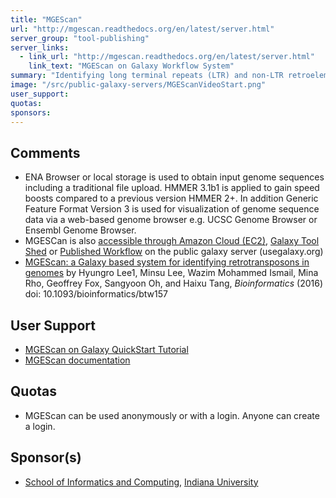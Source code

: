 ```yaml
---
title: "MGEScan"
url: "http://mgescan.readthedocs.org/en/latest/server.html"
server_group: "tool-publishing"
server_links: 
  - link_url: "http://mgescan.readthedocs.org/en/latest/server.html"
    link_text: "MGEScan on Galaxy Workflow System"
summary: "Identifying long terminal repeats (LTR) and non-LTR retroelements in eukaryotic genomic sequences. "
image: "/src/public-galaxy-servers/MGEScanVideoStart.png"
user_support: 
quotas: 
sponsors: 
---
```


## Comments

* ENA Browser or local storage is used to obtain input genome sequences including a traditional file upload. HMMER 3.1b1 is applied to gain speed boosts compared to a previous version HMMER 2+. In addition Generic Feature Format Version 3 is used for visualization of genome sequence data via a web-based genome browser e.g. UCSC Genome Browser or Ensembl Genome Browser.
* MGESCan is also [accessible through Amazon Cloud (EC2)](http://mgescan.readthedocs.org/en/latest/aws.html), [Galaxy Tool Shed](http://mgescan.readthedocs.org/en/latest/toolshed.html) or [Published Workflow](https://usegalaxy.org/u/hyungro-lee/w/retrotminer-imported-from-uploaded-file) on the public galaxy server (usegalaxy.org)
* [MGEScan: a Galaxy based system for identifying retrotransposons in genomes](http://bioinformatics.oxfordjournals.org/content/early/2016/04/07/bioinformatics.btw157) by Hyungro Lee1, Minsu Lee, Wazim Mohammed Ismail, Mina Rho, Geoffrey Fox, Sangyoon Oh, and Haixu Tang, *Bioinformatics* (2016) doi: 10.1093/bioinformatics/btw157

## User Support

* [MGEScan on Galaxy QuickStart Tutorial](http://mgescan.readthedocs.org/en/latest/tutorial.html)
* [MGEScan documentation](http://mgescan.readthedocs.org/en/latest/)

## Quotas

* MGEScan can be used anonymously or with a login.  Anyone can create a login.

## Sponsor(s)

* [School of Informatics and Computing](http://www.soic.indiana.edu/), [Indiana University](http://www.indiana.edu/)
